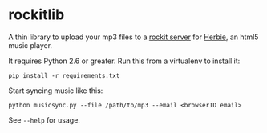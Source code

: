 rockitlib
=========

A thin library to upload your mp3 files to a
[rockit server](https://github.com/kumar303/rockit) for
[Herbie](https://github.com/ednapiranha/herbie), an html5 music player.

It requires Python 2.6 or greater.
Run this from a virtualenv to install it:

    pip install -r requirements.txt

Start syncing music like this:

    python musicsync.py --file /path/to/mp3 --email <browserID email>

See ``--help`` for usage.
